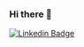 ### Hi there 👋
  [![Linkedin Badge](https://img.shields.io/badge/-LinkedIn-blue?style=flat-square&logo=Linkedin&logoColor=white&link=www.linkedin.com/in/yunhoo-oh)](https://www.linkedin.com/in/www.linkedin.com/in/yunhoo-oh)
	
<!--
**chalchichi/chalchichi** is a ✨ _special_ ✨ repository because its `README.md` (this file) appears on your GitHub profile.

Here are some ideas to get you started:

- 🔭 I’m currently working on ...
- 🌱 I’m currently learning ...
- 👯 I’m looking to collaborate on ...
- 🤔 I’m looking for help with ...
- 💬 Ask me about ...
- 📫 How to reach me: ...
- 😄 Pronouns: ...
- ⚡ Fun fact: ...
-->
